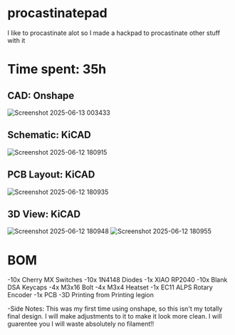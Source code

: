 # procastinatepad
I like to procastinate alot so I made a hackpad to procastinate other stuff with it

# Time spent: 35h

## CAD: Onshape
![Screenshot 2025-06-13 003433](https://github.com/user-attachments/assets/35b44a15-92ad-41be-a252-88e4497ae7c4)

## Schematic: KiCAD
![Screenshot 2025-06-12 180915](https://github.com/user-attachments/assets/7be44b10-f7d3-481c-a3e4-9ad55a9596d0)

## PCB Layout: KiCAD
![Screenshot 2025-06-12 180935](https://github.com/user-attachments/assets/5090d87d-a6a3-4d3a-a850-1ee1ffecf4a5)

## 3D View: KiCAD

![Screenshot 2025-06-12 180948](https://github.com/user-attachments/assets/f5581d2d-b6c0-47c4-a829-572c20e6e976)
![Screenshot 2025-06-12 180955](https://github.com/user-attachments/assets/ba5ed9b3-bd9b-498d-859d-864831751869)

# BOM
-10x Cherry MX Switches
-10x 1N4148 Diodes
-1x XIAO RP2040
-10x Blank DSA Keycaps
-4x M3x16 Bolt
-4x M3x4 Heatset
-1x EC11 ALPS Rotary Encoder
-1x PCB
-3D Printing from Printing legion


-Side Notes: This was my first time using onshape, so this isn't my totally final design. I will make adjustments to it to make it look more clean. I will guarentee you I will waste absolutely no filament!!
